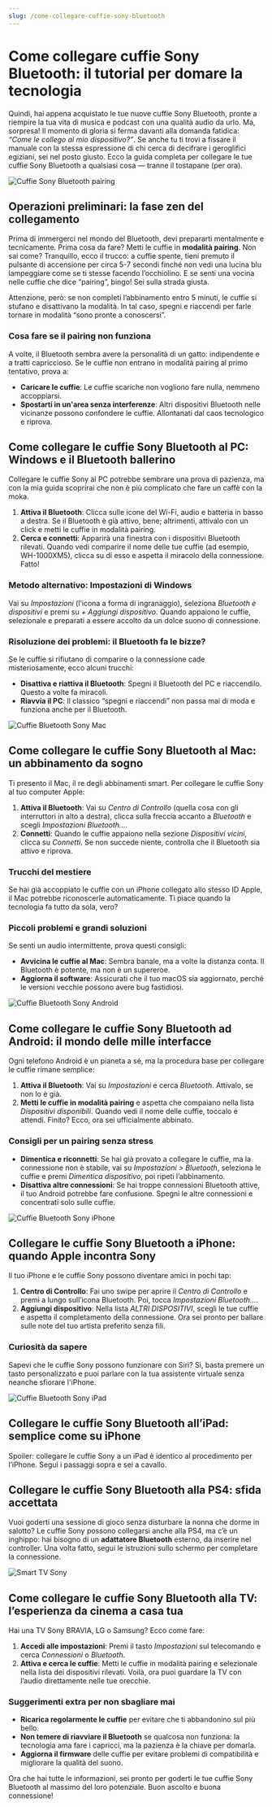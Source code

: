 ```yaml
---
slug: /come-collegare-cuffie-sony-bluetooth
---
```

# Come collegare cuffie Sony Bluetooth: il tutorial per domare la tecnologia

Quindi, hai appena acquistato le tue nuove cuffie Sony Bluetooth, pronte a riempire la tua vita di musica e podcast con una qualità audio da urlo. Ma, sorpresa! Il momento di gloria si ferma davanti alla domanda fatidica: *“Come le collego al mio dispositivo?”*. Se anche tu ti trovi a fissare il manuale con la stessa espressione di chi cerca di decifrare i geroglifici egiziani, sei nel posto giusto. Ecco la guida completa per collegare le tue cuffie Sony Bluetooth a qualsiasi cosa — tranne il tostapane (per ora).

![Cuffie Sony Bluetooth pairing](/guide-img/output/bac2f9db.jpg)

## Operazioni preliminari: la fase zen del collegamento

Prima di immergerci nel mondo del Bluetooth, devi prepararti mentalmente e tecnicamente. Prima cosa da fare? Metti le cuffie in **modalità pairing**. Non sai come? Tranquillo, ecco il trucco: a cuffie spente, tieni premuto il pulsante di accensione per circa 5-7 secondi finché non vedi una lucina blu lampeggiare come se ti stesse facendo l’occhiolino. E se senti una vocina nelle cuffie che dice “pairing”, bingo! Sei sulla strada giusta.

Attenzione, però: se non completi l’abbinamento entro 5 minuti, le cuffie si stufano e disattivano la modalità. In tal caso, spegni e riaccendi per farle tornare in modalità “sono pronte a conoscersi”.

### Cosa fare se il pairing non funziona

A volte, il Bluetooth sembra avere la personalità di un gatto: indipendente e a tratti capriccioso. Se le cuffie non entrano in modalità pairing al primo tentativo, prova a:

- **Caricare le cuffie**: Le cuffie scariche non vogliono fare nulla, nemmeno accoppiarsi.
- **Spostarti in un'area senza interferenze**: Altri dispositivi Bluetooth nelle vicinanze possono confondere le cuffie. Allontanati dal caos tecnologico e riprova.

## Come collegare le cuffie Sony Bluetooth al PC: Windows e il Bluetooth ballerino

Collegare le cuffie Sony al PC potrebbe sembrare una prova di pazienza, ma con la mia guida scoprirai che non è più complicato che fare un caffè con la moka.

1. **Attiva il Bluetooth**: Clicca sulle icone del Wi-Fi, audio e batteria in basso a destra. Se il Bluetooth è già attivo, bene; altrimenti, attivalo con un click e metti le cuffie in modalità pairing.
2. **Cerca e connetti**: Apparirà una finestra con i dispositivi Bluetooth rilevati. Quando vedi comparire il nome delle tue cuffie (ad esempio, WH-1000XM5), clicca su di esso e aspetta il miracolo della connessione. Fatto!

### Metodo alternativo: Impostazioni di Windows
Vai su *Impostazioni* (l’icona a forma di ingranaggio), seleziona *Bluetooth e dispositivi* e premi su *+ Aggiungi dispositivo*. Quando appaiono le cuffie, selezionale e preparati a essere accolto da un dolce suono di connessione.

### Risoluzione dei problemi: il Bluetooth fa le bizze?

Se le cuffie si rifiutano di comparire o la connessione cade misteriosamente, ecco alcuni trucchi:
- **Disattiva e riattiva il Bluetooth**: Spegni il Bluetooth del PC e riaccendilo. Questo a volte fa miracoli.
- **Riavvia il PC**: Il classico “spegni e riaccendi” non passa mai di moda e funziona anche per il Bluetooth.

![Cuffie Bluetooth Sony Mac](/guide-img/output/d2838708.jpg)

## Come collegare le cuffie Sony Bluetooth al Mac: un abbinamento da sogno

Ti presento il Mac, il re degli abbinamenti smart. Per collegare le cuffie Sony al tuo computer Apple:

1. **Attiva il Bluetooth**: Vai su *Centro di Controllo* (quella cosa con gli interruttori in alto a destra), clicca sulla freccia accanto a *Bluetooth* e scegli *Impostazioni Bluetooth…*.
2. **Connetti**: Quando le cuffie appaiono nella sezione *Dispositivi vicini*, clicca su *Connetti*. Se non succede niente, controlla che il Bluetooth sia attivo e riprova.

### Trucchi del mestiere
Se hai già accoppiato le cuffie con un iPhone collegato allo stesso ID Apple, il Mac potrebbe riconoscerle automaticamente. Ti piace quando la tecnologia fa tutto da sola, vero?

### Piccoli problemi e grandi soluzioni

Se senti un audio intermittente, prova questi consigli:
- **Avvicina le cuffie al Mac**: Sembra banale, ma a volte la distanza conta. Il Bluetooth è potente, ma non è un supereroe.
- **Aggiorna il software**: Assicurati che il tuo macOS sia aggiornato, perché le versioni vecchie possono avere bug fastidiosi.

![Cuffie Bluetooth Sony Android](/guide-img/output/4ab1a726.jpg)

## Come collegare le cuffie Sony Bluetooth ad Android: il mondo delle mille interfacce

Ogni telefono Android è un pianeta a sé, ma la procedura base per collegare le cuffie rimane semplice:

1. **Attiva il Bluetooth**: Vai su *Impostazioni* e cerca *Bluetooth*. Attivalo, se non lo è già.
2. **Metti le cuffie in modalità pairing** e aspetta che compaiano nella lista *Dispositivi disponibili*. Quando vedi il nome delle cuffie, toccalo e attendi. Finito? Ecco, ora sei ufficialmente abbinato.

### Consigli per un pairing senza stress

- **Dimentica e riconnetti**: Se hai già provato a collegare le cuffie, ma la connessione non è stabile, vai su *Impostazioni > Bluetooth*, seleziona le cuffie e premi *Dimentica dispositivo*, poi ripeti l’abbinamento.
- **Disattiva altre connessioni**: Se hai troppe connessioni Bluetooth attive, il tuo Android potrebbe fare confusione. Spegni le altre connessioni e concentrati solo sulle cuffie.

![Cuffie Bluetooth Sony iPhone](/guide-img/output/a8cf3082.jpg)

## Collegare le cuffie Sony Bluetooth a iPhone: quando Apple incontra Sony

Il tuo iPhone e le cuffie Sony possono diventare amici in pochi tap:

1. **Centro di Controllo**: Fai uno swipe per aprire il *Centro di Controllo* e premi a lungo sull’icona Bluetooth. Poi, tocca *Impostazioni Bluetooth…*.
2. **Aggiungi dispositivo**: Nella lista *ALTRI DISPOSITIVI*, scegli le tue cuffie e aspetta il completamento della connessione. Ora sei pronto per ballare sulle note del tuo artista preferito senza fili.

### Curiosità da sapere
Sapevi che le cuffie Sony possono funzionare con Siri? Sì, basta premere un tasto personalizzato e puoi parlare con la tua assistente virtuale senza neanche sfiorare l'iPhone.

![Cuffie Bluetooth Sony iPad](/guide-img/output/eb01e841.jpg)

## Collegare le cuffie Sony Bluetooth all’iPad: semplice come su iPhone

Spoiler: collegare le cuffie Sony a un iPad è identico al procedimento per l’iPhone. Segui i passaggi sopra e sei a cavallo. 

## Collegare le cuffie Sony Bluetooth alla PS4: sfida accettata

Vuoi goderti una sessione di gioco senza disturbare la nonna che dorme in salotto? Le cuffie Sony possono collegarsi anche alla PS4, ma c’è un inghippo: hai bisogno di un **adattatore Bluetooth** esterno, da inserire nel controller. Una volta fatto, segui le istruzioni sullo schermo per completare la connessione.

![Smart TV Sony](/guide-img/output/93b826c5.jpg)

## Come collegare le cuffie Sony Bluetooth alla TV: l’esperienza da cinema a casa tua

Hai una TV Sony BRAVIA, LG o Samsung? Ecco come fare:

1. **Accedi alle impostazioni**: Premi il tasto *Impostazioni* sul telecomando e cerca *Connessioni* o *Bluetooth*.
2. **Attiva e cerca le cuffie**: Metti le cuffie in modalità pairing e selezionale nella lista dei dispositivi rilevati. Voilà, ora puoi guardare la TV con l’audio direttamente nelle tue orecchie.

### Suggerimenti extra per non sbagliare mai
- **Ricarica regolarmente le cuffie** per evitare che ti abbandonino sul più bello.
- **Non temere di riavviare il Bluetooth** se qualcosa non funziona: la tecnologia ama fare i capricci, ma la pazienza è la chiave per domarla.
- **Aggiorna il firmware** delle cuffie per evitare problemi di compatibilità e migliorare la qualità del suono.

Ora che hai tutte le informazioni, sei pronto per goderti le tue cuffie Sony Bluetooth al massimo del loro potenziale. Buon ascolto e buona connessione!
